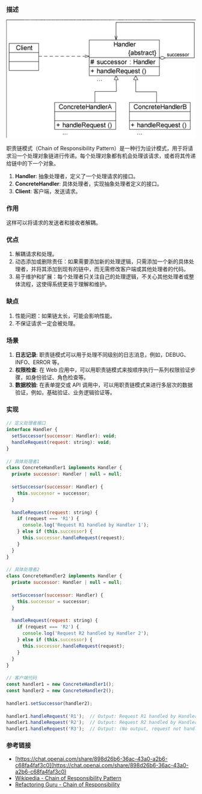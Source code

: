 ### 描述

![image.png](https://raw.githubusercontent.com/hua-bang/assert-store/master/20231022215021.png)

职责链模式（Chain of Responsibility Pattern）是一种行为设计模式，用于将请求沿一个处理对象链进行传递。每个处理对象都有机会处理该请求，或者将其传递给链中的下一个对象。

1. **Handler**: 抽象处理者，定义了一个处理请求的接口。
2. **ConcreteHandler**: 具体处理者，实现抽象处理者定义的接口。
3. **Client**: 客户端，发送请求。

### 作用

这样可以将请求的发送者和接收者解耦。

### **优点**

1. 解耦请求和处理。
2. 动态添加或删除责任：如果需要添加新的处理逻辑，只需添加一个新的具体处理者，并将其添加到现有的链中，而无需修改客户端或其他处理者的代码。
3. 易于维护和扩展：每个处理者只关注自己的处理逻辑，不关心其他处理者或整体流程，这使得系统更易于理解和维护。

### **缺点**

1. 性能问题：如果链太长，可能会影响性能。
2. 不保证请求一定会被处理。

### **场景**

1. **日志记录**: 职责链模式可以用于处理不同级别的日志消息，例如，DEBUG、INFO、ERROR 等。
2. **权限检查**: 在 Web 应用中，可以用职责链模式来按顺序执行一系列权限验证步骤，如身份验证、角色检查等。
3. **数据校验**: 在表单提交或 API 调用中，可以用职责链模式来进行多层次的数据验证，例如，基础验证、业务逻辑验证等。

### 实现

```jsx
// 定义处理者接口
interface Handler {
  setSuccessor(successor: Handler): void;
  handleRequest(request: string): void;
}

// 具体处理者1
class ConcreteHandler1 implements Handler {
  private successor: Handler | null = null;

  setSuccessor(successor: Handler) {
    this.successor = successor;
  }

  handleRequest(request: string) {
    if (request === 'R1') {
      console.log('Request R1 handled by Handler 1');
    } else if (this.successor) {
      this.successor.handleRequest(request);
    }
  }
}

// 具体处理者2
class ConcreteHandler2 implements Handler {
  private successor: Handler | null = null;

  setSuccessor(successor: Handler) {
    this.successor = successor;
  }

  handleRequest(request: string) {
    if (request === 'R2') {
      console.log('Request R2 handled by Handler 2');
    } else if (this.successor) {
      this.successor.handleRequest(request);
    }
  }
}

// 客户端代码
const handler1 = new ConcreteHandler1();
const handler2 = new ConcreteHandler2();

handler1.setSuccessor(handler2);

handler1.handleRequest('R1');  // Output: Request R1 handled by Handler 1
handler1.handleRequest('R2');  // Output: Request R2 handled by Handler 2
handler1.handleRequest('R3');  // Output: (No output, request not handled)
```

### 参考链接

- [https://chat.openai.com/share/898d26b6-36ac-43a0-a2b6-c68fa4faf3c0](https://chat.openai.com/share/898d26b6-36ac-43a0-a2b6-c68fa4faf3c0)
- [Wikipedia - Chain of Responsibility Pattern](https://en.wikipedia.org/wiki/Chain-of-responsibility_pattern)
- [Refactoring Guru - Chain of Responsibility](https://refactoring.guru/design-patterns/chain-of-responsibility)
